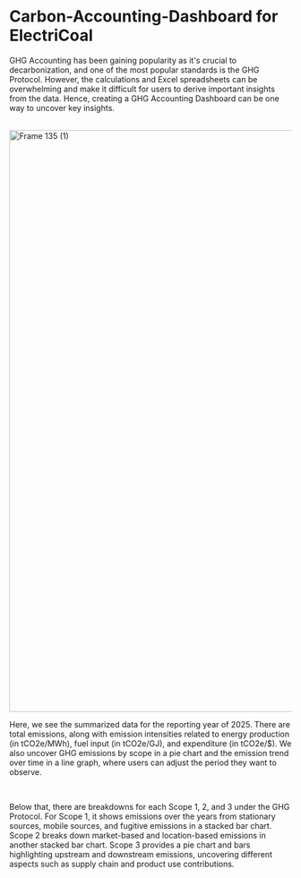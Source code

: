 # Carbon-Accounting-Dashboard for ElectriCoal
GHG Accounting has been gaining popularity as it's crucial to decarbonization, and one of the most popular standards is the GHG Protocol. However, the calculations and Excel spreadsheets can be overwhelming and make it difficult for users to derive important insights from the data. Hence, creating a GHG Accounting Dashboard can be one way to uncover key insights.

<br>
<img width="1401" height="1039" alt="Frame 135 (1)" src="https://github.com/user-attachments/assets/8b20c565-9056-4391-8ee0-298a02a58327" />
<br>

Here, we see the summarized data for the reporting year of 2025. There are total emissions, along with emission intensities related to energy production (in tCO2e/MWh), fuel input (in tCO2e/GJ), and expenditure (in tCO2e/$). We also uncover GHG emissions by scope in a pie chart and the emission trend over time in a line graph, where users can adjust the period they want to observe.

<br>

Below that, there are breakdowns for each Scope 1, 2, and 3 under the GHG Protocol. For Scope 1, it shows emissions over the years from stationary sources, mobile sources, and fugitive emissions in a stacked bar chart. Scope 2 breaks down market-based and location-based emissions in another stacked bar chart. Scope 3 provides a pie chart and bars highlighting upstream and downstream emissions, uncovering different aspects such as supply chain and product use contributions.
